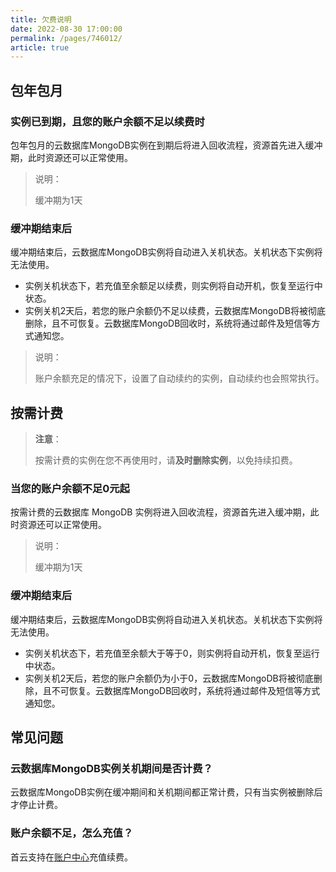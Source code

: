 ```yaml
---
title: 欠费说明
date: 2022-08-30 17:00:00
permalink: /pages/746012/
article: true
---
```



## 包年包月

### 实例已到期，且您的账户余额不足以续费时

包年包月的云数据库MongoDB实例在到期后将进入回收流程，资源首先进入缓冲期，此时资源还可以正常使用。

> 说明：
>
> 缓冲期为1天

### 缓冲期结束后

缓冲期结束后，云数据库MongoDB实例将自动进入关机状态。关机状态下实例将无法使用。

- 实例关机状态下，若充值至余额足以续费，则实例将自动开机，恢复至运行中状态。
- 实例关机2天后，若您的账户余额仍不足以续费，云数据库MongoDB将被彻底删除，且不可恢复。云数据库MongoDB回收时，系统将通过邮件及短信等方式通知您。

> 说明：
>
> 账户余额充足的情况下，设置了自动续约的实例，自动续约也会照常执行。

## 按需计费

> **注意**：
>
> 按需计费的实例在您不再使用时，请**及时删除实例**，以免持续扣费。

### 当您的账户余额不足0元起

按需计费的云数据库 MongoDB 实例将进入回收流程，资源首先进入缓冲期，此时资源还可以正常使用。

> 说明：
>
> 缓冲期为1天

### 缓冲期结束后

缓冲期结束后，云数据库MongoDB实例将自动进入关机状态。关机状态下实例将无法使用。

- 实例关机状态下，若充值至余额大于等于0，则实例将自动开机，恢复至运行中状态。
- 实例关机2天后，若您的账户余额仍为小于0，云数据库MongoDB将被彻底删除，且不可恢复。云数据库MongoDB回收时，系统将通过邮件及短信等方式通知您。

## 常见问题

### 云数据库MongoDB实例关机期间是否计费？

云数据库MongoDB实例在缓冲期间和关机期间都正常计费，只有当实例被删除后才停止计费。

### 账户余额不足，怎么充值？

首云支持在[账户中心]()充值续费。

